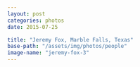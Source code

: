 ```yaml
---
layout: post
categories: photos
date: 2015-07-25

title: "Jeremy Fox, Marble Falls, Texas"
base-path: "/assets/img/photos/people"
image-name: "jeremy-fox-3"
---
```

